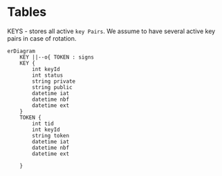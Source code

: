 # Tables

KEYS - stores all active `key Pairs`. We assume to have several active key pairs in case of rotation.

```mermaid
erDiagram
    KEY ||--o{ TOKEN : signs
    KEY {
        int keyId
        int status
        string private
        string public
        datetime iat 
        datetime nbf
        datetime ext
    }
    TOKEN {
        int tid
        int keyId
        string token
        datetime iat 
        datetime nbf
        datetime ext

    }

```